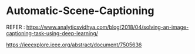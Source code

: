 # Automatic-Scene-Captioning
REFER :
https://www.analyticsvidhya.com/blog/2018/04/solving-an-image-captioning-task-using-deep-learning/

https://ieeexplore.ieee.org/abstract/document/7505636

